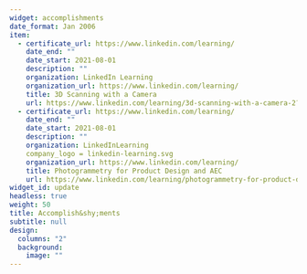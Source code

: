 ```yaml
---
widget: accomplishments
date_format: Jan 2006
item:
  - certificate_url: https://www.linkedin.com/learning/
    date_end: ""
    date_start: 2021-08-01
    description: ""
    organization: LinkedIn Learning
    organization_url: https://www.linkedin.com/learning/
    title: 3D Scanning with a Camera
    url: https://www.linkedin.com/learning/3d-scanning-with-a-camera-2?trk=learning-serp_learning-search-card_search-card&upsellOrderOrigin=default_guest_learning
  - certificate_url: https://www.linkedin.com/learning/
    date_end: ""
    date_start: 2021-08-01
    description: ""
    organization: LinkedInLearning
    company_logo = linkedin-learning.svg
    organization_url: https://www.linkedin.com/learning/
    title: Photogrammetry for Product Design and AEC
    url: https://www.linkedin.com/learning/photogrammetry-for-product-design-and-aec?trk=learning-serp_learning-search-card_search-card&upsellOrderOrigin=default_guest_learning
widget_id: update
headless: true
weight: 50
title: Accomplish&shy;ments
subtitle: null
design:
  columns: "2"
  background:
    image: ""
---
```

